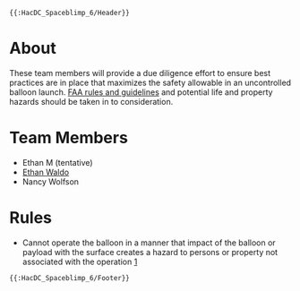 ```{=mediawiki}
{{:HacDC_Spaceblimp_6/Header}}
```
# About

These team members will provide a due diligence effort to ensure best
practices are in place that maximizes the safety allowable in an
uncontrolled balloon launch. [FAA rules and
guidelines](HacDC_Spaceblimp_6/Projects/Compliance) and
potential life and property hazards should be taken in to consideration.

# Team Members

-   Ethan M (tentative)
-   [Ethan Waldo](User:Ewaldo)
-   Nancy Wolfson

# Rules

-   Cannot operate the balloon in a manner that impact of the balloon or
    payload with the surface creates a hazard to persons or property not
    associated with the operation
    [1](http://www.ecfr.gov/cgi-bin/text-idx?rgn=div5&node=14:2.0.1.3.15#se14.2.101_133)

```{=mediawiki}
{{:HacDC_Spaceblimp_6/Footer}}
```
